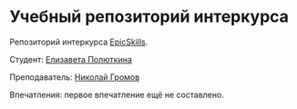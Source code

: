 # Учебный репозиторий интеркурса

Репозиторий интеркурса [EpicSkills](http://epixx.ru/).

Студент: [Елизавета Полюткина](http://vk.com/id2262499)

Преподаватель: [Николай Громов](http://nicothin.ru)

Впечатления: первое впечатление ещё не составлено.